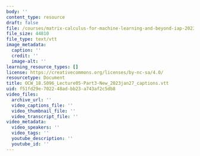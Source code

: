 ```yaml
---
body: ''
content_type: resource
draft: false
file: /courses/matrix-calculus-for-machine-learning-and-beyond-iap-2023/ocw_18s096_lecture05-part3-new_2023jan27_captions.vtt
file_size: 44810
file_type: text/vtt
image_metadata:
  caption: ''
  credit: ''
  image-alt: ''
learning_resource_types: []
license: https://creativecommons.org/licenses/by-nc-sa/4.0/
resourcetype: Document
title: OCW_18.S096_Lecture05-Part3-New_2023jan27_captions.vtt
uid: f51fd29e-7022-48ad-bb23-a743af2c5db8
video_files:
  archive_url: ''
  video_captions_file: ''
  video_thumbnail_file: ''
  video_transcript_file: ''
video_metadata:
  video_speakers: ''
  video_tags: ''
  youtube_description: ''
  youtube_id: ''
---
```


